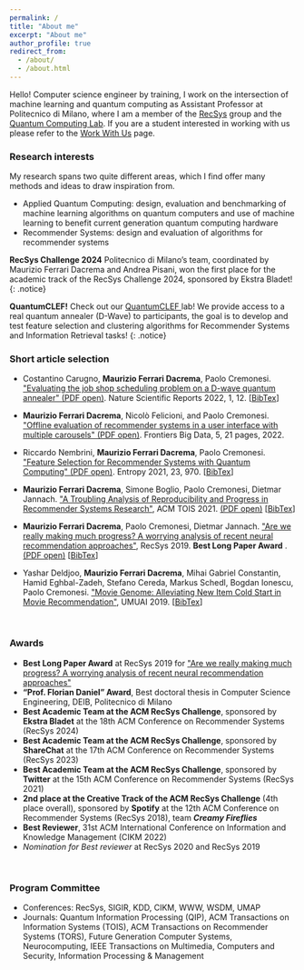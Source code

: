 ```yaml
---
permalink: /
title: "About me"
excerpt: "About me"
author_profile: true
redirect_from: 
  - /about/
  - /about.html
---
```


Hello! Computer science engineer by training, I work on the intersection of machine learning and quantum computing as Assistant Professor at Politecnico di Milano, where I am a member of the <a href="http://recsys.deib.polimi.it" target="_blank">RecSys</a> group and the <a href="https://www.quantum.polimi.it/" target="_blank">Quantum Computing Lab</a>.
If you are a student interested in working with us please refer to the <a href="http://recsys.deib.polimi.it/student-faq-work-with-us/" target="_blank">Work With Us</a> page.


### Research interests
My research spans two quite different areas, which I find offer many methods and ideas to draw inspiration from.

* Applied Quantum Computing: design, evaluation and benchmarking of machine learning algorithms on quantum computers and use of machine learning to benefit current generation quantum computing hardware
* Recommender Systems: design and evaluation of algorithms for recommender systems

**RecSys Challenge 2024** Politecnico di Milano’s team, coordinated by Maurizio Ferrari Dacrema and Andrea Pisani, won the first place for the academic track of the RecSys Challenge 2024, sponsored by Ekstra Bladet! 
{: .notice}

**QuantumCLEF!** Check out our <a href="[https://openreview.net/forum?id=uFSrUpapQ5K](https://qclef.dei.unipd.it/)" target="_blank"> QuantumCLEF </a> lab! We provide access to a real quantum annealer (D-Wave) to participants, the goal is to develop and test feature selection and clustering algorithms for Recommender Systems and Information Retrieval tasks! 
{: .notice}


### Short article selection
* Costantino Carugno, **Maurizio Ferrari Dacrema**, Paolo Cremonesi. <a href="https://www.nature.com/articles/s41598-022-10169-0" target="_blank">"Evaluating the job shop scheduling problem on a D-wave quantum annealer" (PDF open)</a>. Nature Scientific Reports 2022, 1, 12. [<a href="https://raw.githubusercontent.com/MaurizioFD/MaurizioFD.github.io/master/bibtex/scrirep22_carugno.txt" target="_blank">BibTex</a>]

* **Maurizio Ferrari Dacrema**, Nicolò Felicioni, and Paolo Cremonesi. <a href="https://doi.org/10.3389/fdata.2022.910030" target="_blank">"Offline evaluation of recommender systems in a user interface with multiple carousels" (PDF open)</a>. Frontiers Big Data, 5, 21 pages, 2022.

* Riccardo Nembrini, **Maurizio Ferrari Dacrema**, Paolo Cremonesi. <a href="https://doi.org/10.3390/e23080970" target="_blank">"Feature Selection for Recommender Systems with Quantum Computing" (PDF open)</a>. Entropy 2021, 23, 970. [<a href="https://dblp.org/rec/journals/entropy/NembriniDC21.html?view=bibtex" target="_blank">BibTex</a>]

* **Maurizio Ferrari Dacrema**, Simone Boglio, Paolo Cremonesi, Dietmar Jannach. <a href="https://dl.acm.org/doi/10.1145/3434185" target="_blank">"A Troubling Analysis of Reproducibility and Progress in Recommender Systems Research"</a>, ACM TOIS 2021. <a href="https://arxiv.org/pdf/1911.07698.pdf" target="_blank">(PDF open)</a> [<a href="https://dblp.org/rec/journals/tois/DacremaBCJ21.html?view=bibtex" target="_blank">BibTex</a>]

* **Maurizio Ferrari Dacrema**, Paolo Cremonesi, Dietmar Jannach. <a href="https://dl.acm.org/doi/10.1145/3298689.3347058" target="_blank">"Are we really making much progress? A worrying analysis of recent neural recommendation approaches"</a>, RecSys 2019. __**Best Long Paper Award**__ . <a href="https://arxiv.org/pdf/1907.06902.pdf" target="_blank">(PDF open)</a> [<a href="https://dblp.uni-trier.de/rec/bibtex/conf/recsys/DacremaCJ19" target="_blank">BibTex</a>]

* Yashar Deldjoo, **Maurizio Ferrari Dacrema**, Mihai Gabriel Constantin, Hamid Eghbal-Zadeh, Stefano Cereda, Markus Schedl, Bogdan Ionescu, Paolo Cremonesi. <a href="https://doi.org/10.1007/s11257-019-09221-y" target="_blank">"Movie Genome: Alleviating New Item Cold Start in Movie Recommendation"</a>, UMUAI 2019. [<a href="https://dblp.uni-trier.de/rec/bibtex/journals/umuai/DeldjooDCECSIC19" target="_blank">BibTex</a>]



<p>&nbsp;</p>

### Awards

* **Best Long Paper Award** at RecSys 2019 for <a href="https://dl.acm.org/doi/10.1145/3298689.3347058" target="_blank">"Are we really making much progress? A worrying analysis of recent neural recommendation approaches"</a>
* **“Prof. Florian Daniel” Award**,  Best doctoral thesis in Computer Science Engineering, DEIB, Politecnico di Milano
* **Best Academic Team at the ACM RecSys Challenge**, sponsored by **Ekstra Bladet** at the 18th ACM Conference on Recommender Systems (RecSys 2024)
* **Best Academic Team at the ACM RecSys Challenge**, sponsored by **ShareChat** at the 17th ACM Conference on Recommender Systems (RecSys 2023)
* **Best Academic Team at the ACM RecSys Challenge**, sponsored by **Twitter** at the 15th ACM Conference on Recommender Systems (RecSys 2021)
* **2nd place at the Creative Track of the ACM RecSys Challenge** (4th place overall), sponsored by **Spotify** at the 12th ACM Conference on Recommender Systems (RecSys 2018), team ___Creamy Fireflies___
* **Best Reviewer**, 31st ACM International Conference on Information and Knowledge Management (CIKM 2022)
*  _Nomination for Best reviewer_ at RecSys 2020 and RecSys 2019


<p>&nbsp;</p>

### Program Committee

* Conferences: RecSys, SIGIR, KDD, CIKM, WWW, WSDM, UMAP
* Journals: Quantum Information Processing (QIP), ACM Transactions on Information Systems (TOIS), ACM Transactions on Recommender Systems (TORS), Future Generation Computer Systems, Neurocomputing, IEEE Transactions on Multimedia, Computers and Security, Information Processing & Management
